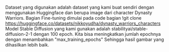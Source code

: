 Dataset yang digunakan adalah dataset yang kami buat sendiri dengan menggunakan Huggingface dan berupa image dari character Dynasty Warriors. Bagian Fine-tuning dimulai pada code bagian 
!git clone https://huggingface.co/datasets/nikkoyudha/dynasty_warriors_characters 
Model Stable Diffusion yang kami gunakan adalah stabilityai/stable-diffusion-2-1 dengan 100 epoch. Kita bisa meningkatkan jumlah epochnya dengan menambahkan 
"max_training_epochs"
Sehingga hasil gambar yang dihasilkan lebih baik.
